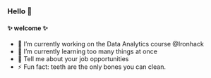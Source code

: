 ### Hello 👋


<h4>✨ welcome ✨</h4> 

- 🔭 I’m currently working on the Data Analytics course @Ironhack
- 🌱 I’m currently learning too many things at once
- 💬 Tell me about your job opportunities
- ⚡ Fun fact: teeth are the only bones you can clean.

